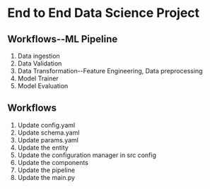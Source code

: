 # End to End Data Science Project

## Workflows--ML Pipeline

1. Data ingestion
2. Data Validation
3. Data Transformation--Feature Engineering, Data preprocessing
4. Model Trainer
5. Model Evaluation

## Workflows

1. Update config.yaml
2. Update schema.yaml
3. Update params.yaml
4. Update the entity
5. Update the configuration manager in src config
6. Update the components
7. Update the pipeline
8. Update the main.py
